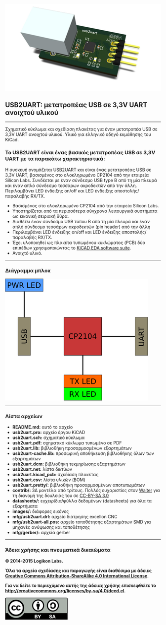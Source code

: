 ![3drender](images/usb2uart.jpg)

## USB2UART: μετατροπέας USB σε 3,3V UART ανοιχτού υλικού

---

Σχηματικό κύκλωμα και σχεδίαση πλακέτας για έναν μετατροπέα USB σε 3,3V UART ανοιχτού υλικού. Υλικό για ελληνικό οδηγό εκμάθησης του KiCad.

### Το USB2UART είναι ένας βασικός μετατροπέας USB σε 3,3V UART με τα παρακάτω χαρακτηριστικά:

Η συσκευή ονομάζεται USB2UART και είναι ένας μετατροπέας USB σε 3,3V UART, βασισμένος στο ολοκληρωμένο CP2104 από την εταιρεία Silicon Labs. Συνδέεται με έναν σύνδεσμο USB type B από τη μία πλευρά και έναν απλό σύνδεσμο τεσσάρων ακροδεκτών από την άλλη. Περιλαμβάνει LED ένδειξης on/off και LED ένδειξης αποστολής/παραλαβής RX/TX.


* Βασισμένος στο ολοκληρωμένο CP2104 από την εταιρεία Silicon Labs.
* Υποστηρίζεται από τα περισσότερα σύγχρονα λειτουργικά συστήματα ως εικονική σειριακή θύρα.
* Διαθέτει έναν σύνδεσμο USB τύπου B από τη μία πλευρά και έναν απλό σύνδεσμο τεσσάρων ακροδεκτών (pin header) από την άλλη
* Περιλαμβάνει LED ένδειξης on/off και LED ένδειξης αποστολής/παραλαβής RX/TX.
* Έχει υλοποιηθεί ως πλακέτα τυπωμένου κυκλώματος (PCB) δύο επιπέδων χρησιμοποιώντας το [KiCAD EDA software suite](http://www.kicad.org).
* Ανοιχτό υλικό.

---

### Διάγραμμα μπλοκ
![blockdiagram](images/blockdiagram.png)

---

### Λίστα αρχείων

* **README.md:** αυτό το αρχείο
* **usb2uart.pro:** αρχείο έργου KiCAD
* **usb2uart.sch:** σχηματικό κύκλωμα
* **usb2uart.pdf:** σχηματικό κύκλωμα τυπωμένο σε PDF
* **usb2uart.lib:** βιβλιοθήκη προσαρμοσμένων εξαρτημάτων
* **usb2uart-cache.lib:** προσωρινή αποθήκευση βιβλιοθήκης όλων των εξαρτημάτων
* **usb2uart.dcm:** βιβλιοθήκη τεκμηρίωσης εξαρτημάτων
* **usb2uart.net:** λίστα δικτύων
* **usb2uart.kicad_pcb:** σχεδίαση πλακέτας
* **usb2uart.csv:** λίστα υλικών (BOM)
* **usb2uart.pretty/:** βιβλιοθήκη προσαρμοσμένων αποτυπωμάτων
* **contrib/:** 3Δ μοντέλα από τρίτους. Πολλές ευχαριστίες στον [Walter](http://smisioto.no-ip.org/elettronica/kicad/kicad-en.htm) για τη διανομή της δουλειάς του σε [CC-BY-SA 3.0](http://creativecommons.org/licenses/by-sa/3.0/)
* **datasheets/:** εγχειρίδια/φύλλα δεδομένων (datasheets) για όλα τα εξαρτήματα
* **images/:** διάφορες εικόνες
* **mfg/usb2uart.drl:** αρχείο διάτρησης excellon CNC
* **mfg/usb2uart-all.pos:** αρχείο τοποθέτησης εξαρτημάτων SMD για μηχανές ανύψωσης και τοποθέτησης
* **mfg/gerber/:** αρχεία gerber

---

### Άδεια χρήσης και πνευματικά δικαιώματα

**© 2014-2015 Logikon Labs.**

**Όλα τα αρχεία σχεδίασης και παραγωγής είναι διαθέσιμα με άδειες [Creative Commons Attribution-ShareAlike 4.0 International License](http://creativecommons.org/licenses/by-sa/4.0/).**

**Για να δείτε το περιεχόμενο αυτής της άδειας χρήσης επισκεφθείτε το http://creativecommons.org/licenses/by-sa/4.0/deed.el.**

[![cclogo](images/by-sa.png)](http://creativecommons.org/licenses/by-sa/4.0/)

